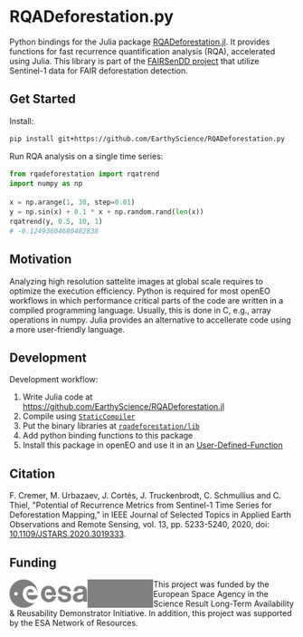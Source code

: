 # RQADeforestation.py

Python bindings for the Julia package [RQADeforestation.jl](https://github.com/EarthyScience/RQADeforestation.jl/).
It provides functions for fast recurrence quantification analysis (RQA), accelerated using Julia.
This library is part of the [FAIRSenDD project](https://github.com/EarthyScience/FAIRSenDD) that utilize Sentinel-1 data for FAIR deforestation detection.

## Get Started

Install:

```sh
pip install git+https://github.com/EarthyScience/RQADeforestation.py
```

Run RQA analysis on a single time series:

```python
from rqadeforestation import rqatrend
import numpy as np

x = np.arange(1, 30, step=0.01)
y = np.sin(x) + 0.1 * x + np.random.rand(len(x))
rqatrend(y, 0.5, 10, 1)
# -0.12493604680482838
```

## Motivation

Analyzing high resolution sattelite images at global scale requires to optimize the execution efficiency.
Python is required for most openEO workflows in which performance critical parts of the code are written in a compiled programming language.
Usually, this is done in C, e.g., array operations in numpy.
Julia provides an alternative to accellerate code using a more user-friendly language.

## Development

Development workflow:

1. Write Julia code at https://github.com/EarthyScience/RQADeforestation.jl
1. Compile using [`StaticCompiler`](https://github.com/EarthyScience/RQADeforestation.jl/tree/main/staticcompiler)
1. Put the binary libraries at [`rqadeforestation/lib`](rqadeforestation/lib)
1. Add python binding functions to this package
1. Install this package in openEO and use it in an [User-Defined-Function](https://open-eo.github.io/openeo-python-client/udf.html#declaration-of-udf-dependencies)

## Citation

F. Cremer, M. Urbazaev, J. Cortés, J. Truckenbrodt, C. Schmullius and C. Thiel, "Potential of Recurrence Metrics from Sentinel-1 Time Series for Deforestation Mapping," in IEEE Journal of Selected Topics in Applied Earth Observations and Remote Sensing, vol. 13, pp. 5233-5240, 2020, doi: [10.1109/JSTARS.2020.3019333](https://dx.doi.org/10.1109/JSTARS.2020.3019333).

## Funding

<img src="https://github.com/EarthyScience/FAIRSenDD/raw/main/website/docs/public/ESA_logo.svg" align="left" height="50px"/>
<img src="https://github.com/EarthyScience/FAIRSenDD/raw/main/website/docs/public/ESA_NoR_logo.svg" align="left" height="50px" style="filter: contrast(0);"/>

This project was funded by the European Space Agency in the Science Result Long-Term Availability & Reusability Demonstrator Initiative.
In addition, this project was supported by the ESA Network of Resources.

